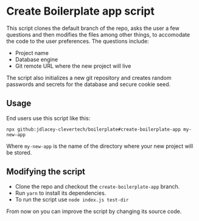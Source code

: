 # Create Boilerplate app script

This script clones the default branch of the repo, asks the user a few questions and then modifies the files among other things, to accomodate the code to the user preferences. The questions include:

* Project name
* Database engine
* Git remote URL where the new project will live

The script also initializes a new git repository and creates random passwords and secrets for the database and secure cookie seed.

## Usage

End users use this script like this:

`npx github:jdlacey-clevertech/boilerplate#create-boilerplate-app my-new-app`

Where `my-new-app` is the name of the directory where your new project will be stored.

## Modifying the script

* Clone the repo and checkout the `create-boilerplate-app` branch.
* Run `yarn` to install its dependencies.
* To run the script use `node index.js test-dir`

From now on you can improve the script by changing its source code.
